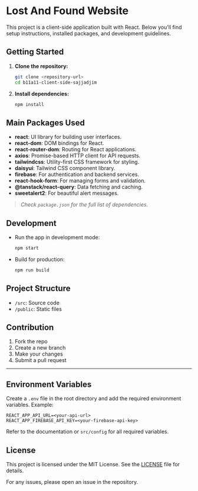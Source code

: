 # Lost And Found Website 

This project is a client-side application built with React. Below you'll find setup instructions, installed packages, and development guidelines.

## Getting Started

1. **Clone the repository:**
    ```bash
    git clone <repository-url>
    cd b11a11-client-side-sajjadjim
    ```

2. **Install dependencies:**
    ```bash
    npm install
    ```

## Main Packages Used

- **react**: UI library for building user interfaces.
- **react-dom**: DOM bindings for React.
- **react-router-dom**: Routing for React applications.
- **axios**: Promise-based HTTP client for API requests.
- **tailwindcss**: Utility-first CSS framework for styling.
- **daisyui**: Tailwind CSS component library.
- **firebase**: For authentication and backend services.
- **react-hook-form**: For managing forms and validation.
- **@tanstack/react-query**: Data fetching and caching.
- **sweetalert2**: For beautiful alert messages.

> _Check `package.json` for the full list of dependencies._

## Development

- Run the app in development mode:
  ```bash
  npm start
  ```
- Build for production:
  ```bash
  npm run build
  ```

## Project Structure

- `/src`: Source code
- `/public`: Static files

## Contribution

1. Fork the repo
2. Create a new branch
3. Make your changes
4. Submit a pull request

---
## Environment Variables

Create a `.env` file in the root directory and add the required environment variables. Example:

```env
REACT_APP_API_URL=<your-api-url>
REACT_APP_FIREBASE_API_KEY=<your-firebase-api-key>
```

Refer to the documentation or `src/config` for all required variables.

## License

This project is licensed under the MIT License. See the [LICENSE](LICENSE) file for details.

For any issues, please open an issue in the repository.
